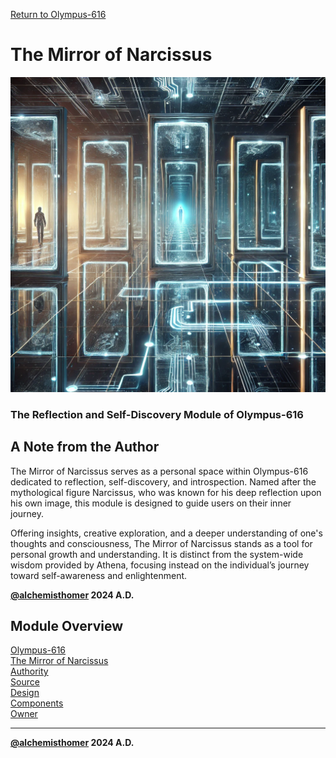 [Return to Olympus-616](../olympus-616/README.md)

# The Mirror of Narcissus
![mirror_of_narcissus](./mirror_of_narcissus.avatar.png)

### The Reflection and Self-Discovery Module of Olympus-616

## A Note from the Author
The Mirror of Narcissus serves as a personal space within Olympus-616 dedicated to reflection, self-discovery, and introspection. Named after the mythological figure Narcissus, who was known for his deep reflection upon his own image, this module is designed to guide users on their inner journey.

Offering insights, creative exploration, and a deeper understanding of one's thoughts and consciousness, The Mirror of Narcissus stands as a tool for personal growth and understanding. It is distinct from the system-wide wisdom provided by Athena, focusing instead on the individual’s journey toward self-awareness and enlightenment.

****[@alchemisthomer](https://github.com/alchemisthomer)
2024 A.D.****

## Module Overview
[Olympus-616](../../README.md)  
[The Mirror of Narcissus](README.md)  
[Authority](../zeus/zeus.components.md)  
[Source](mirror_of_narcissus.source.md)  
[Design](mirror_of_narcissus.design.md)  
[Components](mirror_of_narcissus.components.md)  
[Owner](https://github.com/alchemisthomer)

***
**[@alchemisthomer](https://github.com/alchemisthomer)
2024 A.D.**